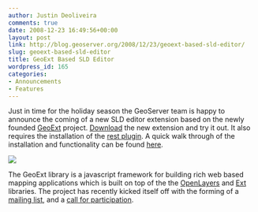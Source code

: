 ```yaml
---
author: Justin Deoliveira
comments: true
date: 2008-12-23 16:49:56+00:00
layout: post
link: http://blog.geoserver.org/2008/12/23/geoext-based-sld-editor/
slug: geoext-based-sld-editor
title: GeoExt Based SLD Editor
wordpress_id: 165
categories:
- Announcements
- Features
---
```



Just in time for the holiday season the GeoServer team is happy to announce the coming of a new SLD editor extension based on the newly founded [GeoExt](http://www.geoext.org/) project. [Download](http://downloads.sourceforge.net/geoserver/styler-1.7.1.zip?big_mirror=0) the new extension and try it out. It also requires the installation of the [rest plugin](http://downloads.sourceforge.net/geoserver/geoserver-1.7.1-rest-plugin.zip?big_mirror=0). A quick walk through of the installation and functionality can be found [here](http://geoserver.org/display/GEOS/GeoExt+Styler).






![](http://geoserver.org/download/attachments/13926403/legend.png)






The GeoExt library is a javascript framework for building rich web based mapping applications which is built on top of the the [OpenLayers](http://openlayers.org) and [Ext](http://extjs.com) libraries. The project has recently kicked itself off with the forming of a [mailing list](mailto:geoext@lists.opengeo.org), and a [call for participation](http://www.geoext.org/trac/geoext/wiki/CallParticipation).


